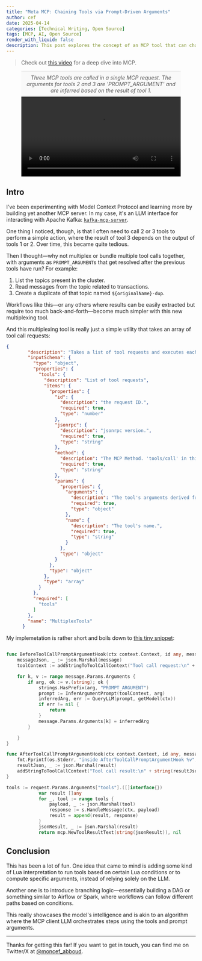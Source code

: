 ```yaml
---
title: "Meta MCP: Chaining Tools via Prompt-Driven Arguments"
author: cef
date: 2025-04-14
categories: [Technical Writing, Open Source]
tags: [MCP, AI, Open Source]
render_with_liquid: false
description: This post explores the concept of an MCP tool that can chain multiple tools within a single request, where the arguments for each tool can be dynamically generated using prompts based on the outputs of previous tools.
---
```


> Check out [this video](https://youtu.be/xPq53oQi2tY) for a deep dive into MCP.


<figure>
 <figcaption style="
    font-style: italic;
    font-size: 1em;
    color: #555;
    background-color: #f9f9f9;
    border-top: 1px solid #ddd;
    padding: 8px 12px;
    text-align: center;
  ">Three MCP tools are called in a single MCP request. The arguments for tools 2 and 3 are 'PROMPT_ARGUMENT' and are inferred based on the result of tool 1. </figcaption>
    <video style="width: 100%; height: auto; display: block;" controls>
    <source src="https://github.com/user-attachments/assets/ad264bab-f135-462d-9fed-e8aedf7ffcc7" type="video/mp4">
    Your browser does not support the video tag.
    </video>
    
</figure>

## Intro 
I've been experimenting with Model Context Protocol and learning more by building yet another MCP server. In my case, it's an LLM interface for interacting with Apache Kafka: [`kafka-mcp-server`](https://github.com/CefBoud/kafka-mcp-server).

One thing I noticed, though, is that I often need to call 2 or 3 tools to perform a simple action, where the result of tool 3 depends on the output of tools 1 or 2. Over time, this became quite tedious.

Then I thought—why not multiplex or bundle multiple tool calls together, with arguments as `PROMPT_ARGUMENT`s that get resolved after the previous tools have run? For example:

1. List the topics present in the cluster.  
2. Read messages from the topic related to transactions.  
3. Create a duplicate of that topic named `${originalName}-dup`.

Workflows like this—or any others where results can be easily extracted but require too much back-and-forth—become much simpler with this new multiplexing tool.

And this multiplexing tool is really just a simple utility that takes an array of tool call requests:

```json
{
        "description": "Takes a list of tool requests and executes each one, returning a list of their results. Use this tool when you need to call multiple tools in sequence. If an argument for a tool at position N depends on the result of a previous tool [1...N-1], you can express that argument as a prompt to the LLM using the format `PROMPT_ARGUMENT: your prompt here`. For example: `PROMPT_ARGUMENT: the ID of the created resource.`",
        "inputSchema": {
          "type": "object",
          "properties": {
            "tools": {
              "description": "List of tool requests",
              "items": {
                "properties": {
                  "id": {
                    "description": "the request ID.",
                    "required": true,
                    "type": "number"
                  },
                  "jsonrpc": {
                    "description": "jsonrpc version.",
                    "required": true,
                    "type": "string"
                  },
                  "method": {
                    "description": "The MCP Method. 'tools/call' in this case.",
                    "required": true,
                    "type": "string"
                  },
                  "params": {
                    "properties": {
                      "arguments": {
                        "description": "The tool's arguments derived from each specific tool input schema.",
                        "required": true,
                        "type": "object"
                      },
                      "name": {
                        "description": "The tool's name.",
                        "required": true,
                        "type": "string"
                      }
                    },
                    "type": "object"
                  }
                },
                "type": "object"
              },
              "type": "array"
            }
          },
          "required": [
            "tools"
          ]
        },
        "name": "MultiplexTools"
      }
```

My implemetation is rather short and boils down to [this tiny snippet](https://github.com/CefBoud/kafka-mcp-server/blob/main/pkg/kafka/multiplex.go):
```go

func BeforeToolCallPromptArgumentHook(ctx context.Context, id any, message *mcp.CallToolRequest) {
	messageJson, _ := json.Marshal(message)
	toolContext := addStringToToolCallContext("Tool call request:\n" + string(messageJson))

	for k, v := range message.Params.Arguments {
		if arg, ok := v.(string); ok {
			strings.HasPrefix(arg, "PROMPT_ARGUMENT")
			prompt := InferArgumentPrompt(toolContext, arg)
			inferredArg, err := QueryLLM(prompt, getModel(ctx))
			if err != nil {
				return
			}
			message.Params.Arguments[k] = inferredArg
		}

	}
}

func AfterToolCallPromptArgumentHook(ctx context.Context, id any, message *mcp.CallToolRequest, result *mcp.CallToolResult) {
	fmt.Fprintf(os.Stderr, "inside AfterToolCallPromptArgumentHook %v", message)
	resultJson, _ := json.Marshal(result)
	addStringToToolCallContext("Tool call result:\n" + string(resultJson))
}

tools := request.Params.Arguments["tools"].([]interface{})
			var result []any
			for _, tool := range tools {
				payload, _ := json.Marshal(tool)
				response := s.HandleMessage(ctx, payload)
				result = append(result, response)
			}
			jsonResult, _ := json.Marshal(result)
			return mcp.NewToolResultText(string(jsonResult)), nil
```

## Conclusion

This has been a lot of fun. One idea that came to mind is adding some kind of Lua interpretation to run tools based on certain Lua conditions or to compute specific arguments, instead of relying solely on the LLM.

Another one is to introduce branching logic—essentially building a DAG or something similar to Airflow or Spark, where workflows can follow different paths based on conditions.

This really showcases the model's intelligence and is akin to an algorithm where the MCP client LLM orchestrates steps using the tools and prompt arguments.

---

Thanks for getting this far! If you want to get in touch, you can find me on Twitter/X at [@moncef_abboud](https://x.com/moncef_abboud).  
